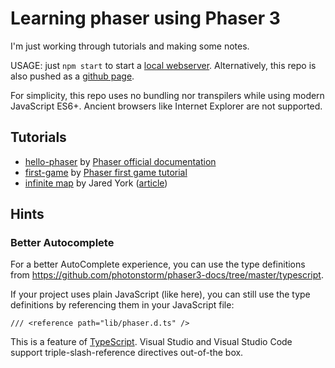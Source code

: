 
# Learning phaser using Phaser 3

I'm just working through tutorials and making some notes.

USAGE: just `npm start` to start a [local webserver](http://localhost:8000/). 
Alternatively, this repo is also pushed as a [github page](https://terabaud.github.io/learn-phaser/).

For simplicity, this repo uses no bundling nor transpilers while using modern JavaScript ES6+.
Ancient browsers like Internet Explorer are not supported.

## Tutorials

 * [hello-phaser](hello-phaser/) by [Phaser official documentation](https://phaser.io/tutorials/getting-started-phaser3/part5)
 * [first-game](first-game/) by [Phaser first game tutorial](http://phaser.io/tutorials/making-your-first-phaser-3-game/part1)
 * [infinite map](infinite-map/) by Jared York ([article](https://yorkcs.com/2019/02/25/top-down-infinite-terrain-generation-with-phaser-3/))

## Hints

### Better Autocomplete

For a better AutoComplete experience, you can use the type 
definitions from https://github.com/photonstorm/phaser3-docs/tree/master/typescript.

If your project uses plain JavaScript (like here), you can still use the 
type definitions by referencing them in your JavaScript file:

`/// <reference path="lib/phaser.d.ts" />`

This is a feature of [TypeScript](https://www.typescriptlang.org/docs/handbook/triple-slash-directives.html).
Visual Studio and Visual Studio Code support triple-slash-reference directives out-of-the box.

